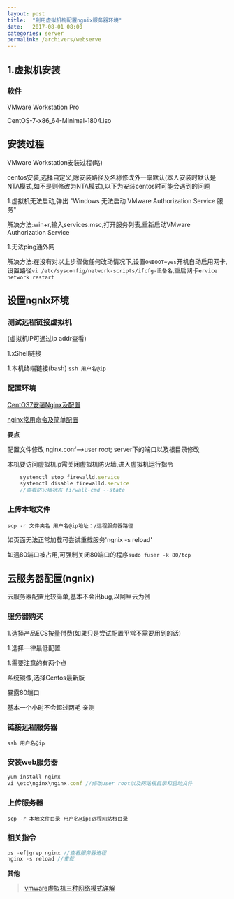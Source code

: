 ```yaml
---
layout: post
title:  "利用虚拟机构配置ngnix服务器环境"
date:   2017-08-01 08:00
categories: server
permalink: /archivers/webserve
---
```

## 1.虚拟机安装

### 软件

VMware Workstation Pro

CentOS-7-x86_64-Minimal-1804.iso

## 安装过程

VMware Workstation安装过程(略)

centos安装,选择自定义,除安装路径及名称修改外一率默认(本人安装时默认是NTA模式,如不是则修改为NTA模式),以下为安装centos时可能会遇到的问题

1.虚拟机无法启动,弹出 "Windows 无法启动 VMware Authorization Service 服务"

解决方法:win+r,输入services.msc,打开服务列表,重新启动VMware Authorization Service

1.无法ping通外网

解决方法:在没有对以上步骤做任何改动情况下,设置`ONBOOT=yes`开机自动启用网卡,设置路径`vi /etc/sysconfig/network-scripts/ifcfg-设备名`,重启网卡`ervice network restart`

## 设置ngnix环境

### 测试远程链接虚拟机

(虚拟机IP可通过ip addr查看)

1.xShell链接

1.本机终端链接(bash) `ssh 用户名@ip`

### 配置环境

[CentOS7安装Nginx及配置](https://blog.csdn.net/wxyjuly/article/details/79443432)

[nginx常用命令及简单配置](https://blog.csdn.net/binginsist/article/details/58008995)

**要点**

配置文件修改 nginx.conf-->user root; server下的端口以及根目录修改

本机要访问虚拟机ip需关闭虚拟机防火墙,进入虚拟机运行指令
```js
    systemctl stop firewalld.service
    systemctl disable firewalld.service
    //查看防火墙状态 firwall-cmd --state
```

### 上传本地文件
`scp -r 文件夹名 用户名@ip地址：/远程服务器路径`

如页面无法正常加载可尝试重载服务'ngnix -s reload'

如遇80端口被占用,可强制关闭80端口的程序`sudo fuser -k 80/tcp`

## 云服务器配置(ngnix)

云服务器配置比较简单,基本不会出bug,以阿里云为例

### 服务器购买

1.选择产品ECS按量付费(如果只是尝试配置平常不需要用到的话)

1.选择一律最低配置

1.需要注意的有两个点

系统镜像,选择Centos最新版

暴露80端口

基本一个小时不会超过两毛 亲测

### 链接远程服务器

`ssh 用户名@ip`

### 安装web服务器
```js
yum install nginx
vi \etc\nginx\nginx.conf //修改user root以及网站根目录和启动文件
```

### 上传服务器
`scp -r 本地文件目录 用户名@ip:远程网站根目录`

### 相关指令
```js
ps -ef|grep nginx //查看服务器进程
nginx -s reload //重载
```

**其他**

 > [vmware虚拟机三种网络模式详解](https://note.youdao.com/share/?id=236896997b6ffbaa8e0d92eacd13abbf&type=note#/)

